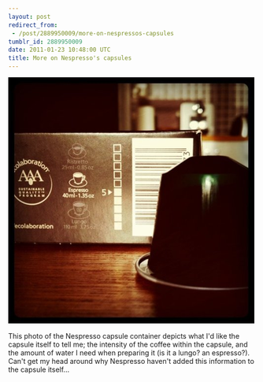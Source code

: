 ```yaml
---
layout: post
redirect_from:
 - /post/2889950009/more-on-nespressos-capsules
tumblr_id: 2889950009
date: 2011-01-23 10:48:00 UTC
title: More on Nespresso's capsules
---
```


![Capsules baby](/assets/posts-resources/nespresso-capsules.jpg)

This photo of the Nespresso capsule container depicts what I'd like the capsule itself to tell me; the intensity of the coffee within the capsule, and the amount of water I need when preparing it (is it a lungo? an espresso?). Can't get my head around why Nespresso haven't added this information to the capsule itself...
